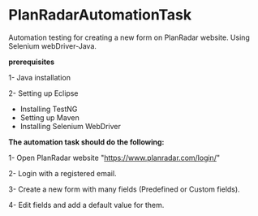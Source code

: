 # PlanRadarAutomationTask
Automation testing for creating a new form on PlanRadar website. Using Selenium webDriver-Java.

**prerequisites**

1- Java installation

2- Setting up Eclipse
- Installing TestNG
- Setting up Maven
- Installing Selenium WebDriver


**The automation task should do the following:**

1- Open PlanRadar website "https://www.planradar.com/login/"

2- Login with a registered email.

3- Create a new form with many fields (Predefined or Custom fields).

4- Edit fields and add a default value for them.




